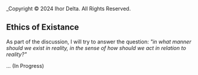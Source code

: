 _Copyright © 2024 Ihor Delta. All Rights Reserved.

## Ethics of Existance

As part of the discussion, I will try to answer the question: _"in what manner should we exist in reality, in the sense of how should we act in relation to reality?"_

... (In Progress)
